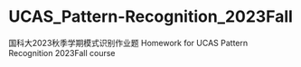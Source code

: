 # UCAS_Pattern-Recognition_2023Fall
国科大2023秋季学期模式识别作业题
Homework for UCAS Pattern Recognition 2023Fall course
